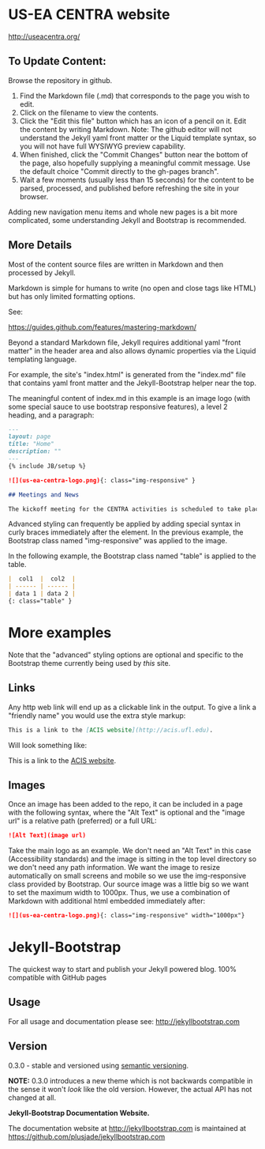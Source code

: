 # US-EA CENTRA website

http://useacentra.org/

## To Update Content:

Browse the repository in github.

1. Find the Markdown file (.md) that corresponds to the page you wish to edit.
2. Click on the filename to view the contents.
3. Click the "Edit this file" button which has an icon of a pencil on it. Edit the content by writing Markdown.
Note: The github editor will not understand the Jekyll yaml front matter or the Liquid template syntax, so you will not have full WYSIWYG preview capability.
4. When finished, click the "Commit Changes" button near the bottom of the page, also hopefully supplying a meaningful commit message. Use the default choice "Commit directly to the gh-pages branch".
5. Wait a few moments (usually less than 15 seconds) for the content to be parsed, processed, and published before refreshing the site in your browser.

Adding new navigation menu items and whole new pages is a bit more complicated, some understanding Jekyll and Bootstrap is recommended.

## More Details

Most of the content source files are written in Markdown and then processed by Jekyll.

Markdown is simple for humans to write (no open and close tags like HTML) but has only limited formatting options.

See:

https://guides.github.com/features/mastering-markdown/


Beyond a standard Markdown file, Jekyll requires additional yaml "front matter" in the header area and also
allows dynamic properties via the Liquid templating language. 

For example, the site's "index.html" is generated from the "index.md" file that contains yaml front matter
and the Jekyll-Bootstrap helper near the top.

The meaningful content of index.md in this example is an image logo (with some special sauce to use bootstrap responsive features),
a level 2 heading, and a paragraph:


```markdown
---
layout: page
title: "Home"
description: ""
---
{% include JB/setup %}

![](us-ea-centra-logo.png){: class="img-responsive" }

## Meetings and News

The kickoff meeting for the CENTRA activities is scheduled to take place in March 2016 in Taiwan.

```

Advanced styling can frequently be applied by adding special syntax in curly braces immediately after the element.
In the previous example, the Bootstrap class named "img-responsive" was applied to the image.

In the following example, the Bootstrap class named "table" is applied to the table.

```markdown
|  col1  |  col2  |
| ------ | ------ |
| data 1 | data 2 |
{: class="table" }
```

# More examples

Note that the "advanced" styling options are optional and specific to the Bootstrap theme currently being used by *this* site.

## Links

Any http web link will end up as a clickable link in the output. To give a link a "friendly name" you would use the extra style markup:

```markdown
This is a link to the [ACIS website](http://acis.ufl.edu).
```

Will look something like:

This is a link to the [ACIS website](http://acis.ufl.edu).


## Images

Once an image has been added to the repo, it can be included in a page with the following syntax, where the "Alt Text" is optional and the "image url" is a relative path (preferred) or a full URL:


```markdown
![Alt Text](image url)
```

Take the main logo as an example. We don't need an "Alt Text" in this case (Accessibility standards) and the image is sitting in the top level directory so we don't need any path information. We want the image to resize automatically on small screens and mobile so we use the img-responsive class provided by Bootstrap. Our source image was a little big so we want to set the maximum width to 1000px. Thus, we use a combination of Markdown with additional html embedded immediately after:

```markdown
![](us-ea-centra-logo.png){: class="img-responsive" width="1000px"}
```



# Jekyll-Bootstrap

The quickest way to start and publish your Jekyll powered blog. 100% compatible with GitHub pages

## Usage

For all usage and documentation please see: <http://jekyllbootstrap.com>

## Version

0.3.0 - stable and versioned using [semantic versioning](http://semver.org/).

**NOTE:** 0.3.0 introduces a new theme which is not backwards compatible in the sense it won't _look_ like the old version.
However, the actual API has not changed at all.

**Jekyll-Bootstrap Documentation Website.**

The documentation website at <http://jekyllbootstrap.com> is maintained at https://github.com/plusjade/jekyllbootstrap.com
